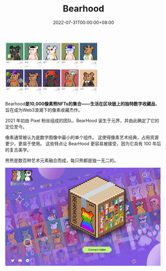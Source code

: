 ﻿---
title: "Bearhood"
description: "🐾BearHood🐾
a collection of 10,000 pixel bear NFTs 🧸
Unique digital collectibles living on the blockchain, future masterpiece of pixel collections."
date: 2022-07-31T00:00:00+08:00
lastmod: 2022-07-31T00:00:00+08:00
draft: false
authors: ["Metabd"]
featuredImage: "bearhood.png"
tags: ["Collectibles","Bearhood"]
categories: ["nfts"]
nfts: ["Collectibles"]
blockchain: "ETH"
website: "https://dappradar.com/deeplink/12759"
twitter: "https://twitter.com/BearhoodNFT"
discord: "https://discord.com/invite/QQpA5snRqf"
telegram: ""
github: ""
youtube: ""
twitch: ""
facebook: ""
instagram: "https://www.instagram.com/bearhood.eth/"
reddit: ""
medium: ""
steam: ""
gitbook: ""
googleplay: ""
appstore: ""
status: "Live"
weight: 
lightgallery: true
toc: true
pinned: false
recommend: false
recommend1: false

---

![nidsnf](nidsnf.png)

<p>Bearhood<strong>是10,000像素熊NFTs的集合——生活在区块链上的独特数字收藏品</strong>，旨在成为Web3浪潮下的像素收藏杰作。</p>
<p>2021 年初由 Pixel 粉丝组成的团队，BearHood 诞生于元界，并由此确定了它的定位至今。</p>
<p>像素通常被认为是数字图像中最小的单个组件。 这使得像素艺术经典，占用资源更少，更易于使用。 这些特点让 BearHood 更容易被接受，因为它具有 100 年后的复古美学。</p>
<p>熊熊是数百种艺术元素融合而成，每只熊都是独一无二的。</p>

![dsad](dsad.png)